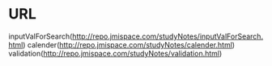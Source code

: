 # URL
inputValForSearch(http://repo.jmispace.com/studyNotes/inputValForSearch.html)
calender(http://repo.jmispace.com/studyNotes/calender.html)
validation(http://repo.jmispace.com/studyNotes/validation.html)

